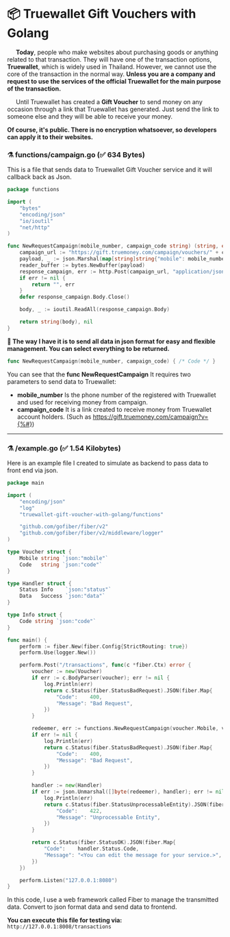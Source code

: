 # 📦 Truewallet Gift Vouchers with Golang

⠀⠀**Today**, people who make websites about purchasing goods or anything related to that transaction. They will have one of the transaction options, **Truewallet**, which is widely used in Thailand. However, we cannot use the core of the transaction in the normal way. **Unless you are a company and request to use the services of the official Truewallet for the main purpose of the transaction.**


⠀⠀Until Truewallet has created a **Gift Voucher** to send money on any occasion through a link that Truewallet has generated. Just send the link to someone else and they will be able to receive your money.

**Of course, it's public. There is no encryption whatsoever, so developers can apply it to their websites.**

### ⚗️ functions/campaign.go (✅ 634 Bytes)
This is a file that sends data to Truewallet Gift Voucher service and it will callback back as Json.

```go
package functions

import (
	"bytes"
	"encoding/json"
	"io/ioutil"
	"net/http"
)

func NewRequestCampaign(mobile_number, campaign_code string) (string, error) {
	campaign_url := "https://gift.truemoney.com/campaign/vouchers/" + campaign_code + "/redeem"
	payload, _ := json.Marshal(map[string]string{"mobile": mobile_number})
	reader_buffer := bytes.NewBuffer(payload)
	response_campaign, err := http.Post(campaign_url, "application/json", reader_buffer)
	if err != nil {
		return "", err
	}
	defer response_campaign.Body.Close()

	body, _ := ioutil.ReadAll(response_campaign.Body)

    return string(body), nil
}
```

**🥴 The way I have it is to send all data in json format for easy and flexible management. You can select everything to be returned.**

```go
func NewRequestCampaign(mobile_number, campaign_code) { /* Code */ }
```

You can see that the **func NewRequestCampaign** It requires two parameters to send data to Truewallet:

- **mobile_number** Is the phone number of the registered with Truewallet and used for receiving money from campaign.
- **campaign_code** It is a link created to receive money from Truewallet account holders. (Such as https://gift.truemoney.com/campaign?v={%#})

------

### ⚗️ /example.go (✅ 1.54 Kilobytes)
Here is an example file I created to simulate as backend to pass data to front end via json.
```go
package main

import (
	"encoding/json"
	"log"
	"truewallet-gift-voucher-with-golang/functions"

	"github.com/gofiber/fiber/v2"
	"github.com/gofiber/fiber/v2/middleware/logger"
)

type Voucher struct {
	Mobile string `json:"mobile"`
	Code   string `json:"code"`
}

type Handler struct {
	Status Info    `json:"status"`
	Data   Success `json:"data"`
}

type Info struct {
	Code string `json:"code"`
}

func main() {
	perform := fiber.New(fiber.Config{StrictRouting: true})
	perform.Use(logger.New())

	perform.Post("/transactions", func(c *fiber.Ctx) error {
		voucher := new(Voucher)
		if err := c.BodyParser(voucher); err != nil {
			log.Println(err)
			return c.Status(fiber.StatusBadRequest).JSON(fiber.Map{
				"Code":    400,
				"Message": "Bad Request",
			})
		}

		redeemer, err := functions.NewRequestCampaign(voucher.Mobile, voucher.Code)
		if err != nil {
			log.Println(err)
			return c.Status(fiber.StatusBadRequest).JSON(fiber.Map{
				"Code":    400,
				"Message": "Bad Request",
			})
		}

		handler := new(Handler)
		if err := json.Unmarshal([]byte(redeemer), handler); err != nil {
			log.Println(err)
			return c.Status(fiber.StatusUnprocessableEntity).JSON(fiber.Map{
				"Code":    422,
				"Message": "Unprocessable Entity",
			})
		}

		return c.Status(fiber.StatusOK).JSON(fiber.Map{
			"Code":    handler.Status.Code,
			"Message": "<You can edit the message for your service.>",
		})
	})

	perform.Listen("127.0.0.1:8080")
}
```

In this code, I use a web framework called Fiber to manage the transmitted data. Convert to json format data and send data to frontend.

**You can execute this file for testing via:** `http://127.0.0.1:8008/transactions`